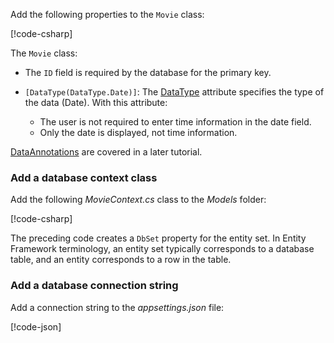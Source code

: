 <!-- delete all the model includes except this -->

Add the following properties to the `Movie` class:

[!code-csharp[](~/tutorials/razor-pages/razor-pages-start/sample/RazorPagesMovie22/Models/Movie.cs?name=snippet1)]

The `Movie` class:

* The `ID` field is required by the database for the primary key.
* `[DataType(DataType.Date)]`:  The [DataType](/dotnet/api/microsoft.aspnetcore.mvc.dataannotations.internal.datatypeattributeadapter) attribute specifies the type of the data (Date). With this attribute:

  * The user is not required to enter time information in the date field.
  * Only the date is displayed, not time information. 

[DataAnnotations](/dotnet/api/system.componentmodel.dataannotations) are covered in a later tutorial.

<a name="dc"></a>
### Add a database context class

Add the following *MovieContext.cs* class to the *Models* folder:  

[!code-csharp[](~/tutorials/razor-pages/razor-pages-start/snapshot_sample/RazorPagesMovie/Models/MovieContext.cs)]

The preceding code creates a `DbSet` property for the entity set. In Entity Framework terminology, an entity set typically corresponds to a database table, and an entity corresponds to a row in the table.

<a name="cs"></a>

### Add a database connection string

Add a connection string to the *appsettings.json* file:

[!code-json[](~/tutorials/razor-pages/razor-pages-start/sample/RazorPagesMovie/appsettings_SQLite.json?highlight=8-10)]